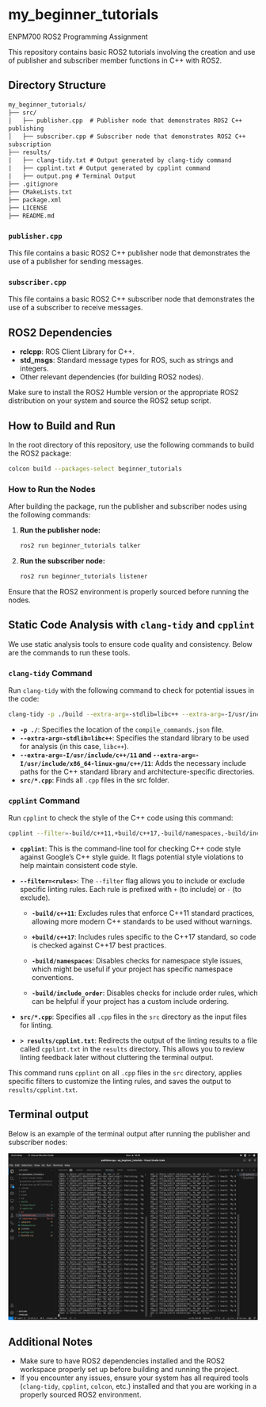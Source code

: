 # my_beginner_tutorials
ENPM700 ROS2 Programming Assignment

This repository contains basic ROS2 tutorials involving the creation and use of publisher and subscriber member functions in C++ with ROS2.

## Directory Structure

```
my_beginner_tutorials/
├── src/
│   ├── publisher.cpp  # Publisher node that demonstrates ROS2 C++ publishing
│   ├── subscriber.cpp # Subscriber node that demonstrates ROS2 C++ subscription
├── results/
|   ├── clang-tidy.txt # Output generated by clang-tidy command
|   ├── cpplint.txt # Output generated by cpplint command
|   ├── output.png # Terminal Output
├── .gitignore
├── CMakeLists.txt
├── package.xml
├── LICENSE
├── README.md
```

### `publisher.cpp`

This file contains a basic ROS2 C++ publisher node that demonstrates the use of a publisher for sending messages.

### `subscriber.cpp`

This file contains a basic ROS2 C++ subscriber node that demonstrates the use of a subscriber to receive messages.

## ROS2 Dependencies

- **rclcpp**: ROS Client Library for C++.
- **std_msgs**: Standard message types for ROS, such as strings and integers.
- Other relevant dependencies (for building ROS2 nodes).

Make sure to install the ROS2 Humble version or the appropriate ROS2 distribution on your system and source the ROS2 setup script.

## How to Build and Run

In the root directory of this repository, use the following commands to build the ROS2 package:

```bash
colcon build --packages-select beginner_tutorials
```

### How to Run the Nodes

After building the package, run the publisher and subscriber nodes using the following commands:

1. **Run the publisher node:**
   ```bash
   ros2 run beginner_tutorials talker
   ```

2. **Run the subscriber node:**
   ```bash
   ros2 run beginner_tutorials listener
   ```

Ensure that the ROS2 environment is properly sourced before running the nodes.

## Static Code Analysis with `clang-tidy` and `cpplint`

We use static analysis tools to ensure code quality and consistency. Below are the commands to run these tools.

### `clang-tidy` Command

Run `clang-tidy` with the following command to check for potential issues in the code:

```bash
clang-tidy -p ./build --extra-arg=-stdlib=libc++ --extra-arg=-I/usr/include/c++/11 --extra-arg=-I/usr/include/x86_64-linux-gnu/c++/11 src/*.cpp &> results/clang-tidy.txt
```

- **`-p ./`**: Specifies the location of the `compile_commands.json` file.
- **`--extra-arg=-stdlib=libc++`**: Specifies the standard library to be used for analysis (in this case, `libc++`).
- **`--extra-arg=-I/usr/include/c++/11` and `--extra-arg=-I/usr/include/x86_64-linux-gnu/c++/11`**: Adds the necessary include paths for the C++ standard library and architecture-specific directories.
- **`src/*.cpp`**: Finds all `.cpp` files in the src folder.

### `cpplint` Command

Run `cpplint` to check the style of the C++ code using this command:

```bash
cpplint --filter=-build/c++11,+build/c++17,-build/namespaces,-build/include_order  src/*.cpp >  results/cpplint.txt;
```

- **`cpplint`**: This is the command-line tool for checking C++ code style against Google’s C++ style guide. It flags potential style violations to help maintain consistent code style.

- **`--filter=<rules>`**: The `--filter` flag allows you to include or exclude specific linting rules. Each rule is prefixed with `+` (to include) or `-` (to exclude).

  - **`-build/c++11`**: Excludes rules that enforce C++11 standard practices, allowing more modern C++ standards to be used without warnings.

  - **`+build/c++17`**: Includes rules specific to the C++17 standard, so code is checked against C++17 best practices.

  - **`-build/namespaces`**: Disables checks for namespace style issues, which might be useful if your project has specific namespace conventions.

  - **`-build/include_order`**: Disables checks for include order rules, which can be helpful if your project has a custom include ordering.

- **`src/*.cpp`**: Specifies all `.cpp` files in the `src` directory as the input files for linting.

- **`> results/cpplint.txt`**: Redirects the output of the linting results to a file called `cpplint.txt` in the `results` directory. This allows you to review linting feedback later without cluttering the terminal output.

This command runs `cpplint` on all `.cpp` files in the `src` directory, applies specific filters to customize the linting rules, and saves the output to `results/cpplint.txt`.

## Terminal output

Below is an example of the terminal output after running the publisher and subscriber nodes:

![Terminal Output](results/output.png)


## Additional Notes

- Make sure to have ROS2 dependencies installed and the ROS2 workspace properly set up before building and running the project.
- If you encounter any issues, ensure your system has all required tools (`clang-tidy`, `cpplint`, `colcon`, etc.) installed and that you are working in a properly sourced ROS2 environment.
